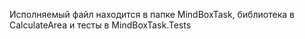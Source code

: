 Исполняемый файл находится в папке MindBoxTask, библиотека в CalculateArea и тесты в MindBoxTask.Tests
